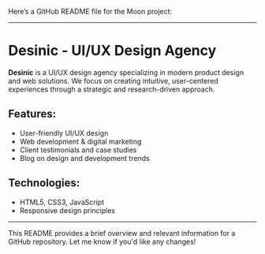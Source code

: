 Here’s a  GitHub README file for the Moon project:

---

# Desinic - UI/UX Design Agency

**Desinic** is a UI/UX design agency specializing in modern product design and web solutions. We focus on creating intuitive, user-centered experiences through a strategic and research-driven approach.

## Features:
- User-friendly UI/UX design
- Web development & digital marketing
- Client testimonials and case studies
- Blog on design and development trends

## Technologies:
- HTML5, CSS3, JavaScript
- Responsive design principles



---

This README provides a brief overview and relevant information for a GitHub repository. Let me know if you'd like any changes!
